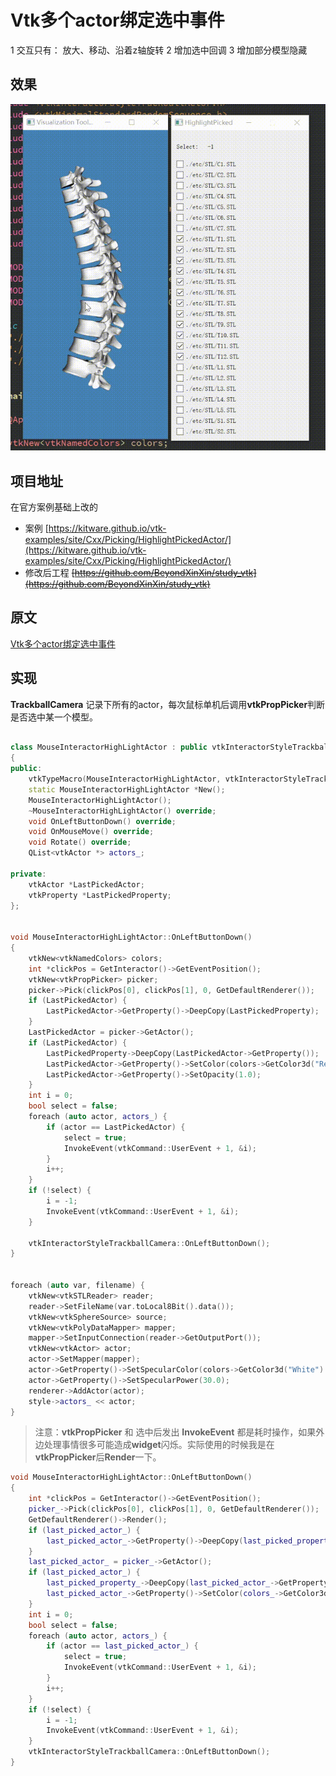 
# Vtk多个actor绑定选中事件


1 交互只有： 放大、移动、沿着z轴旋转
2 增加选中回调
3 增加部分模型隐藏

## 效果

![xxx](https://raw.githubusercontent.com/BeyondXinXin/BeyondXinXIn/main/PixX/xxx.91qghbo1huk.gif)

## 项目地址

在官方案例基础上改的

* 案例 [https://kitware.github.io/vtk-examples/site/Cxx/Picking/HighlightPickedActor/](https://kitware.github.io/vtk-examples/site/Cxx/Picking/HighlightPickedActor/)
* 修改后工程 ~~[https://github.com/BeyondXinXin/study_vtk](https://github.com/BeyondXinXin/study_vtk)~~


## 原文

[Vtk多个actor绑定选中事件](https://github.com/BeyondXinXin/Blog/blob/master/%E5%BC%80%E6%BA%90%E5%BA%93%E5%AD%A6%E4%B9%A0/Study%20VTK/%E4%BD%BF%E7%94%A8%E6%8A%80%E5%B7%A7/Vtk%E5%A4%9A%E4%B8%AAactor%E7%BB%91%E5%AE%9A%E9%80%89%E4%B8%AD%E4%BA%8B%E4%BB%B6.md)


## 实现

**TrackballCamera** 记录下所有的actor，每次鼠标单机后调用**vtkPropPicker**判断是否选中某一个模型。




```cpp

class MouseInteractorHighLightActor : public vtkInteractorStyleTrackballCamera
{
public:
    vtkTypeMacro(MouseInteractorHighLightActor, vtkInteractorStyleTrackballCamera);
    static MouseInteractorHighLightActor *New();
    MouseInteractorHighLightActor();
    ~MouseInteractorHighLightActor() override;
    void OnLeftButtonDown() override;
    void OnMouseMove() override;
    void Rotate() override;
    QList<vtkActor *> actors_;

private:
    vtkActor *LastPickedActor;
    vtkProperty *LastPickedProperty;
};


void MouseInteractorHighLightActor::OnLeftButtonDown()
{
    vtkNew<vtkNamedColors> colors;
    int *clickPos = GetInteractor()->GetEventPosition();
    vtkNew<vtkPropPicker> picker;
    picker->Pick(clickPos[0], clickPos[1], 0, GetDefaultRenderer());
    if (LastPickedActor) {
        LastPickedActor->GetProperty()->DeepCopy(LastPickedProperty);
    }
    LastPickedActor = picker->GetActor();
    if (LastPickedActor) {
        LastPickedProperty->DeepCopy(LastPickedActor->GetProperty());
        LastPickedActor->GetProperty()->SetColor(colors->GetColor3d("Red").GetData());
        LastPickedActor->GetProperty()->SetOpacity(1.0);
    }
    int i = 0;
    bool select = false;
    foreach (auto actor, actors_) {
        if (actor == LastPickedActor) {
            select = true;
            InvokeEvent(vtkCommand::UserEvent + 1, &i);
        }
        i++;
    }
    if (!select) {
        i = -1;
        InvokeEvent(vtkCommand::UserEvent + 1, &i);
    }

    vtkInteractorStyleTrackballCamera::OnLeftButtonDown();
}


foreach (auto var, filename) {
    vtkNew<vtkSTLReader> reader;
    reader->SetFileName(var.toLocal8Bit().data());
    vtkNew<vtkSphereSource> source;
    vtkNew<vtkPolyDataMapper> mapper;
    mapper->SetInputConnection(reader->GetOutputPort());
    vtkNew<vtkActor> actor;
    actor->SetMapper(mapper);
    actor->GetProperty()->SetSpecularColor(colors->GetColor3d("White").GetData());
    actor->GetProperty()->SetSpecularPower(30.0);
    renderer->AddActor(actor);
    style->actors_ << actor;
}

```



> 注意：**vtkPropPicker** 和 选中后发出 **InvokeEvent** 都是耗时操作，如果外边处理事情很多可能造成**widget**闪烁。实际使用的时候我是在**vtkPropPicker**后**Render**一下。

```cpp
void MouseInteractorHighLightActor::OnLeftButtonDown()
{
    int *clickPos = GetInteractor()->GetEventPosition();
    picker_->Pick(clickPos[0], clickPos[1], 0, GetDefaultRenderer());
    GetDefaultRenderer()->Render();
    if (last_picked_actor_) {
        last_picked_actor_->GetProperty()->DeepCopy(last_picked_property_);
    }
    last_picked_actor_ = picker_->GetActor();
    if (last_picked_actor_) {
        last_picked_property_->DeepCopy(last_picked_actor_->GetProperty());
        last_picked_actor_->GetProperty()->SetColor(colors_->GetColor3d("Red").GetData());
    }
    int i = 0;
    bool select = false;
    foreach (auto actor, actors_) {
        if (actor == last_picked_actor_) {
            select = true;
            InvokeEvent(vtkCommand::UserEvent + 1, &i);
        }
        i++;
    }
    if (!select) {
        i = -1;
        InvokeEvent(vtkCommand::UserEvent + 1, &i);
    }
    vtkInteractorStyleTrackballCamera::OnLeftButtonDown();
}
```



